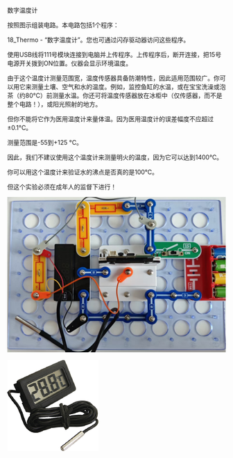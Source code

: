 数字温度计

按照图示组装电路。本电路包括1个程序：

18_Thermo - “数字温度计”。您也可通过闪存驱动器访问这些程序。

使用USB线将111号模块连接到电脑并上传程序。上传程序后，断开连接，把15号电源开关拨到ON位置。仪器会显示环境温度。

由于这个温度计测量范围宽，温度传感器具备防潮特性，因此适用范围较广。你可以用它来测量土壤、空气和水的温度。例如，监控鱼缸的水温，或在宝宝洗澡或泡茶（约80°C）前测量水温。你还可将温度传感器放在冰柜中（仅传感器，而不是整个电路！），或阳光照射的地方。

但你不能将它作为医用温度计来量体温。因为医用温度计的误差幅度不应超过±0.1°C。

测量范围是-55到+125 °C。

因此，我们不建议使用这个温度计来测量明火的温度，因为它可以达到1400℃。

你可以用这个温度计来验证水的沸点是否真的是100℃。

但这个实验必须在成年人的监督下进行！

![](101p1.jpg)

![](101p2.png)